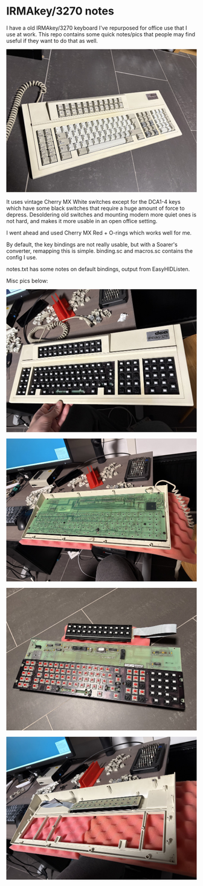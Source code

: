 # IRMAkey/3270 notes 

I have a old IRMAkey/3270 keyboard I've repurposed for office use that I use at work.
This repo contains some quick notes/pics that people may find useful if they want to do that as well.

![pic of keyboard](pics/irmakey.jpg)

It uses vintage Cherry MX White switches except for the DCA1-4 keys which have some black switches that require a huge amount of force to depress. Desoldering old switches and mounting modern more quiet ones is not hard, and makes it more usable in an open office setting.

I went ahead and used Cherry MX Red + O-rings which works well for me.

By default, the key bindings are not really usable, but with a Soarer's converter, remapping this is simple. binding.sc and macros.sc contains the config I use.

notes.txt has some notes on default bindings, output from EasyHIDListen.

Misc pics below:

![stock switches](pics/stock_switches.jpg)

![bottom of pcb](pics/pcb_bottom.jpg)

![top of pcb](pics/pcb_top.jpg)

![mini pcb](pics/pcb_extra.jpg)
